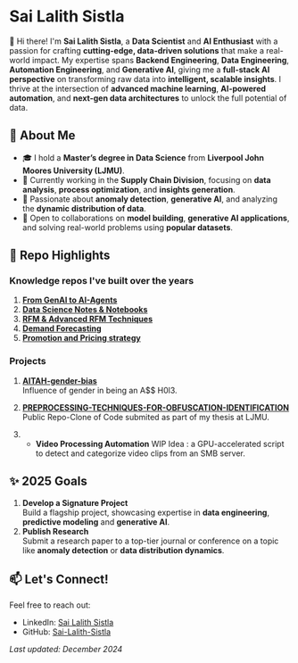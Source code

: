# Sai Lalith Sistla  

👋 Hi there! I'm **Sai Lalith Sistla**, a **Data Scientist** and **AI Enthusiast** with a passion for crafting **cutting-edge, data-driven solutions** that make a real-world impact. My expertise spans **Backend Engineering**, **Data Engineering**, **Automation Engineering**, and **Generative AI**, giving me a **full-stack AI perspective** on transforming raw data into **intelligent, scalable insights**. I thrive at the intersection of **advanced machine learning**, **AI-powered automation**, and **next-gen data architectures** to unlock the full potential of data.  

## 🚀 About Me  
- 🎓 I hold a **Master’s degree in Data Science** from **Liverpool John Moores University (LJMU)**.  
- 🚀 Currently working in the **Supply Chain Division**, focusing on **data analysis**, **process optimization**, and **insights generation**.  
- 🧠 Passionate about **anomaly detection**, **generative AI**, and analyzing the **dynamic distribution of data**.  
- 🤝 Open to collaborations on **model building**, **generative AI applications**, and solving real-world problems using **popular datasets**.  


## 📂 Repo Highlights

### Knowledge repos I've built over the years
1. **[From GenAI to AI-Agents](https://github.com/Sai-Lalith-Sistla/AI-Agents-GenAI)**
2. **[Data Science Notes & Notebooks](https://github.com/Sai-Lalith-Sistla/Data-Science)**
3. **[RFM & Advanced RFM Techniques](https://github.com/Sai-Lalith-Sistla/Advanced-RFM)**
4. **[Demand Forecasting](https://github.com/Sai-Lalith-Sistla/Demand-Forecasting)**
5. **[Promotion and Pricing strategy](https://github.com/Sai-Lalith-Sistla/Promotion-and-Pricing-strategy)**


### Projects  
1. **[AITAH-gender-bias](https://github.com/Sai-Lalith-Sistla/AITAH-gender-bias)**  
   Influence of gender in being an A$$ H0l3.  
2. **[PREPROCESSING-TECHNIQUES-FOR-OBFUSCATION-IDENTIFICATION](https://github.com/Sai-Lalith-Sistla/PREPROCESSING-TECHNIQUES-FOR-OBFUSCATION-IDENTIFICATION)**  
   Public Repo-Clone of Code submited as part of my thesis at LJMU.

3. - **Video Processing Automation**
   WIP Idea : a GPU-accelerated script to detect and categorize video clips from an SMB server.  




## ✨ 2025 Goals  
1. **Develop a Signature Project**  
   Build a flagship project, showcasing expertise in **data engineering**, **predictive modeling** and **generative AI**.  
2. **Publish Research**  
   Submit a research paper to a top-tier journal or conference on a topic like **anomaly detection** or **data distribution dynamics**.  

## 📫 Let's Connect!  
Feel free to reach out:  
- LinkedIn: [Sai Lalith Sistla](https://www.linkedin.com/in/sailalithsistla)  
- GitHub: [Sai-Lalith-Sistla](https://github.com/Sai-Lalith-Sistla)  


*Last updated: December 2024*
